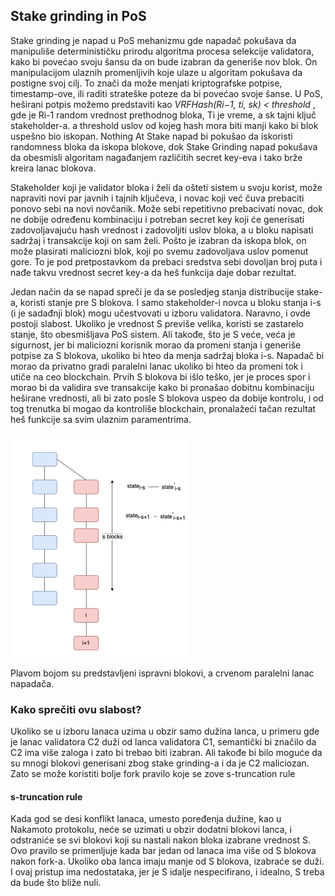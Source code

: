 ## Stake grinding in PoS

Stake grinding je napad u PoS mehanizmu gde napadač pokušava da manipuliše determinističku prirodu algoritma procesa selekcije validatora, kako bi povećao svoju šansu da on bude izabran da generiše nov blok.
On manipulacijom ulaznih promenljivih koje ulaze u algoritam pokušava da postigne svoj cilj. To znači da može menjati kriptografske potpise, timestamp-ove, ili raditi strateške poteze da bi povećao svoje šanse.
U PoS, heširani potpis možemo predstaviti kao _VRFHash(Ri−1, ti, sk) < threshold_ , gde je Ri-1 random vrednost prethodnog bloka, Ti je vreme, a sk tajni ključ stakeholder-a. a threshold uslov od kojeg hash mora biti manji kako bi blok uspešno bio iskopan. Nothing At Stake napad bi pokušao da iskoristi randomness bloka da iskopa blokove, dok Stake Grinding napad pokušava da obesmisli algoritam nagađanjem različitih secret key-eva i tako brže kreira lanac blokova.

Stakeholder koji je validator bloka i želi da ošteti sistem u svoju korist, može napraviti novi par javnih i tajnih ključeva, i novac koji već čuva prebaciti ponovo sebi na novi novčanik. Može sebi repetitivno prebacivati novac, dok ne dobije određenu kombinaciju i potreban secret key koji će generisati zadovoljavajuću hash vrednost i zadovoljiti uslov bloka, a u bloku napisati sadržaj i transakcije koji on sam želi. Pošto je izabran da iskopa blok, on može plasirati maliciozni blok, koji po svemu zadovoljava uslov pomenut gore. To je pod pretpostavkom da prebaci sredstva sebi dovoljan broj puta i nađe takvu vrednost secret key-a da heš funkcija daje dobar rezultat.

Jedan način da se napad spreči je da se posledjeg stanja distribucije stake-a, koristi stanje pre S blokova. I samo stakeholder-i novca u bloku stanja i-s (i je sadađnji blok) mogu učestvovati u izboru validatora. Naravno, i ovde postoji slabost. Ukoliko je vrednost S previše velika, koristi se zastarelo stanje, što obesmišljava PoS sistem. Ali takođe, što je S veće, veća je sigurnost, jer bi maliciozni korisnik morao da promeni stanja i generiše potpise za S blokova, ukoliko bi hteo da menja sadržaj bloka i-s.
Napadač bi morao da privatno gradi paralelni lanac ukoliko bi hteo da promeni tok i utiče na ceo blockchain. Prvih S blokova bi išlo teško, jer je proces spor i morao bi da validira sve transakcije kako bi pronašao dobitnu kombinaciju heširane vrednosti, ali bi zato posle S blokova uspeo da dobije kontrolu, i od tog trenutka bi mogao da kontroliše blockchain, pronalažeći tačan rezultat heš funkcije sa svim ulaznim paramentrima.

![stake grinding attack ](../Literatura/slike/stake-grinding-1.png)

Plavom bojom su predstavljeni ispravni blokovi, a crvenom paralelni lanac napadača.

### Kako sprečiti ovu slabost?

Ukoliko se u izboru lanaca uzima u obzir samo dužina lanca, u primeru gde je lanac validatora C2 duži od lanca validatora C1, semantički bi značilo da C2 ima više zaloga i zato bi trebao biti izabran. Ali takođe bi bilo moguće da su mnogi blokovi generisani zbog stake grinding-a i da je C2 maliciozan. Zato se može koristiti bolje fork pravilo koje se zove s-truncation rule

#### s-truncation rule

Kada god se desi konflikt lanaca, umesto poređenja dužine, kao u Nakamoto protokolu, neće se uzimati u obzir dodatni blokovi lanca, i odstraniće se svi blokovi koji su nastali nakon bloka izabrane vrednost S. Ovo pravilo se primenljuje kada bar jedan od lanaca ima više od S blokova nakon fork-a. Ukoliko oba lanca imaju manje od S blokova, izabraće se duži. I ovaj pristup ima nedostataka, jer je S idalje nespecifirano, i idealno, S treba da bude što bliže nuli.

